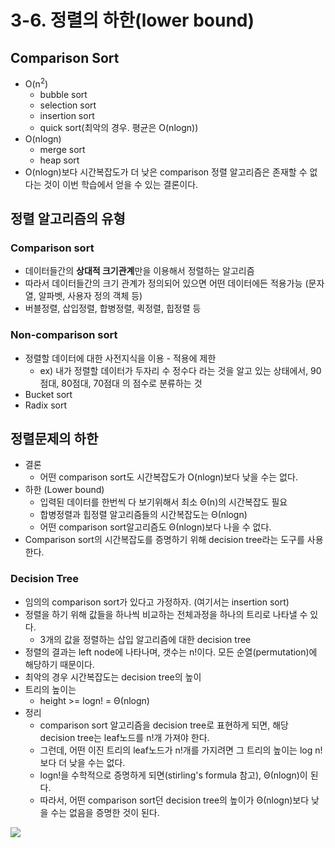 # 3-6. 정렬의 하한(lower bound)

## Comparison Sort

* O(n<sup>2</sup>)
  * bubble sort
  * selection sort
  * insertion sort
  * quick sort(최악의 경우. 평균은 O(nlogn))
* O(nlogn)
  * merge sort
  * heap sort
* O(nlogn)보다 시간복잡도가 더 낮은 comparison 정렬 알고리즘은 존재할 수 없다는 것이 이번 학습에서 얻을 수 있는 결론이다.


  

## 정렬 알고리즘의 유형

### Comparison sort

* 데이터들간의 **상대적 크기관계**만을 이용해서 정렬하는 알고리즘
* 따라서 데이터들간의 크기 관계가 정의되어 있으면 어떤 데이터에든 적용가능 (문자열, 알파벳, 사용자 정의 객체 등)
* 버블정렬, 삽입정렬, 합병정렬, 퀵정렬, 힙정렬 등

### Non-comparison sort

* 정렬할 데이터에 대한 사전지식을 이용 - 적용에 제한
  * ex) 내가 정렬할 데이터가 두자리 수 정수다 라는 것을 알고 있는 상태에서, 90점대, 80점대, 70점대 의 점수로 분류하는 것
* Bucket sort
* Radix sort

  

## 정렬문제의 하한

* 결론
  * 어떤 comparison sort도 시간복잡도가 O(nlogn)보다 낮을 수는 없다.
* 하한 (Lower bound)
  * 입력된 데이터를 한번씩 다 보기위해서 최소 Θ(n)의 시간복잡도 필요
  * 합병정렬과 힙정렬 알고리즘들의 시간복잡도는 Θ(nlogn)
  * 어떤 comparison sort알고리즘도 Θ(nlogn)보다 나을 수 없다.
* Comparison sort의 시간복잡도를 증명하기 위해 decision tree라는 도구를 사용한다.

### Decision Tree

* 임의의 comparison sort가 있다고 가정하자. (여기서는 insertion sort)
* 정렬을 하기 위해 값들을 하나씩 비교하는 전체과정을 하나의 트리로 나타낼 수 있다.
  * 3개의 값을 정렬하는 삽입 알고리즘에 대한 decision tree
* 정렬의 결과는 left node에 나타나며, 갯수는 n!이다. 모든 순열(permutation)에 해당하기 때문이다.
* 최악의 경우 시간복잡도는 decision tree의 높이
* 트리의 높이는
  * height >= logn! = Θ(nlogn)
* 정리
  * comparison sort 알고리즘을 decision tree로 표현하게 되면, 해당 decision tree는 leaf노드를 n!개 가져야 한다. 
  * 그런데, 어떤 이진 트리의 leaf노드가 n!개를 가지려면 그 트리의 높이는 log n! 보다 더 낮을 수는 없다.
  * logn!을 수학적으로 증명하게 되면(stirling's formula 참고), Θ(nlogn)이 된다.
  * 따라서, 어떤 comparison sort던 decision tree의 높이가 Θ(nlogn)보다 낮을 수는 없음을 증명한 것이 된다.

![](https://github.com/namjunemy/TIL/blob/master/Algorithm/img/lower_bound_01.png?raw=true)

